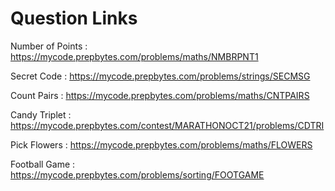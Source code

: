 # Question Links

Number of Points : https://mycode.prepbytes.com/problems/maths/NMBRPNT1

Secret Code : https://mycode.prepbytes.com/problems/strings/SECMSG

Count Pairs : https://mycode.prepbytes.com/problems/maths/CNTPAIRS

Candy Triplet : https://mycode.prepbytes.com/contest/MARATHONOCT21/problems/CDTRI

Pick Flowers : https://mycode.prepbytes.com/problems/maths/FLOWERS

Football Game : https://mycode.prepbytes.com/problems/sorting/FOOTGAME

